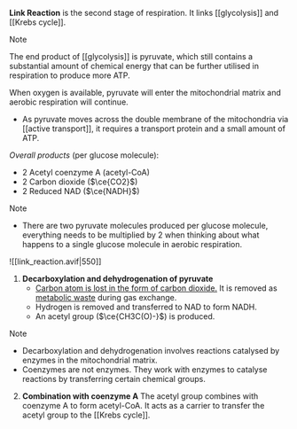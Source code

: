 **Link Reaction** is the second stage of respiration. It links [[glycolysis]] and [[Krebs cycle]].

> [!note]
> The end product of [[glycolysis]] is pyruvate, which still contains a substantial amount of chemical energy that can be further utilised in respiration to produce more ATP.

When <span class="hi-green">oxygen is available</span>, pyruvate will enter the <span class="hi-blue">mitochondrial matrix</span> and <span class="hi-blue">aerobic respiration</span> will continue.
- As pyruvate moves across the double membrane of the mitochondria via [[active transport]], it requires a transport protein and a small amount of ATP.

*Overall products* (per glucose molecule):
- 2 Acetyl coenzyme A (acetyl-CoA)
- 2 Carbon dioxide ($\ce{CO2}$)
- 2 Reduced NAD ($\ce{NADH}$)

> [!note]
> - There are two pyruvate molecules produced per glucose molecule, everything needs to be multiplied by 2 when thinking about what happens to a single glucose molecule in aerobic respiration.

![[link_reaction.avif|550]]

1. **Decarboxylation and dehydrogenation of pyruvate**
	- <u>Carbon atom is lost in the form of carbon dioxide.</u> It is removed as <u>metabolic waste</u> during gas exchange.
	- Hydrogen is removed and transferred to NAD to form NADH.
	- An acetyl group ($\ce{CH3C(O)-}$) is produced.

> [!note]
> - Decarboxylation and dehydrogenation involves reactions catalysed by enzymes in the mitochondrial matrix.
> - Coenzymes are not enzymes. They work with enzymes to catalyse reactions by transferring certain chemical groups.

2. **Combination with coenzyme A**
   The acetyl group combines with coenzyme A to form acetyl-CoA. It acts as a carrier to transfer the acetyl group to the [[Krebs cycle]].
